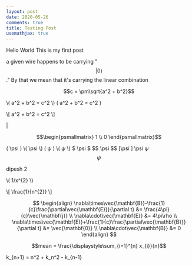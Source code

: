 ```yaml
---
layout: post
date: 2020-05-26
comments: true
title: Testing Post
usemathjax: true
---
```


Hello World
This is my first post

a given wire happens to be carrying "$$\lvert 0\rangle$$."
By that we mean that it's carrying the linear combination

$$c = \pm\sqrt{a^2 + b^2}$$

\\( a^2 + b^2 = c^2 \\)
\( a^2 + b^2 = c^2 \)

\\[ a^2 + b^2 = c^2 \\]

$\lvert$

$$\begin{psmallmatrix} 1 \\ 0 \end{psmallmatrix}$$

\( \psi \)
\\( \psi \\)
\( $\psi$ \)
\\( $\psi$ \\)
\$ \psi \$
\$$ \psi \$$
\[\psi  \]
\psi
$\psi$
$$\psi$$

dipesh 2

\\( 1/x^{2} \\)

\\[ \frac{1}{n^{2}} \\]


$$
\begin{align}
  \nabla\times\vec{\mathbf{B}}-\frac{1}{c}\frac{\partial\vec{\mathbf{E}}}{\partial t} &= \frac{4\pi}{c}\vec{\mathbf{j}} \\
  \nabla\cdot\vec{\mathbf{E}} &= 4\pi\rho \\
  \nabla\times\vec{\mathbf{E}}+\frac{1}{c}\frac{\partial\vec{\mathbf{B}}}{\partial t} &= \vec{\mathbf{0}} \\
  \nabla\cdot\vec{\mathbf{B}} &= 0
\end{align}
$$


$$mean = \frac{\displaystyle\sum_{i=1}^{n} x_{i}}{n}$$

k_{n+1} = n^2 + k_n^2 - k_{n-1}